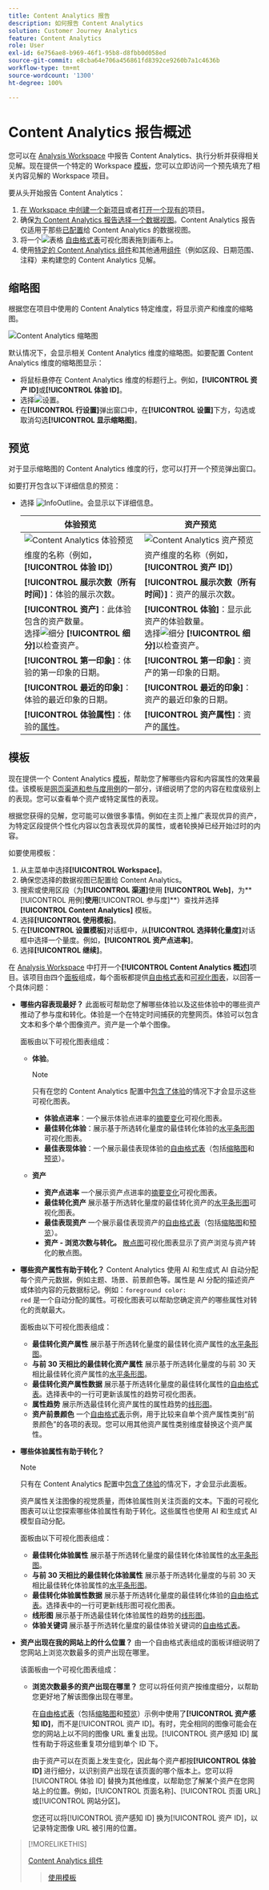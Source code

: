 ```yaml
---
title: Content Analytics 报告
description: 如何报告 Content Analytics
solution: Customer Journey Analytics
feature: Content Analytics
role: User
exl-id: 6e756ae8-b969-46f1-95b8-d8fbb0d058ed
source-git-commit: e8cba64e706a456861fd8392ce9260b7a1c4636b
workflow-type: tm+mt
source-wordcount: '1300'
ht-degree: 100%

---
```


# Content Analytics 报告概述

您可以在 [Analysis Workspace](/help/analysis-workspace/home.md) 中报告 Content Analytics、执行分析并获得相关见解。现在提供一个特定的 Workspace [模板](#template)，您可以立即访问一个预先填充了相关内容见解的 Workspace 项目。

要从头开始报告 Content Analytics：

1. [在 Workspace 中创建一个新项目](/help/analysis-workspace/build-workspace-project/create-projects.md)或者[打开一个现有的](/help/analysis-workspace/build-workspace-project/open-projects.md)项目。
1. 确保[为 Content Analytics 报告选择一个数据视图](/help/analysis-workspace/c-panels/panels.md#data-view)。Content Analytics 报告仅适用于那些[已配置](/help/content-analytics/config/configuration.md)给 Content Analytics 的数据视图。
1. 将一个![表格](/help/assets/icons/Table.svg) [自由格式表](/help/analysis-workspace/visualizations/freeform-table/freeform-table.md)可视化图表拖到画布上。
1. 使用[特定的 Content Analytics 组件](components.md)和其他通用[组件](/help/components/overview.md)（例如区段、日期范围、注释）来构建您的 Content Analytics 见解。

## 缩略图

根据您在项目中使用的 Content Analytics 特定维度，将显示资产和维度的缩略图。

![Content Analytics 缩略图](../assets/aca-thumbnails.png)

默认情况下，会显示相关 Content Analytics 维度的缩略图。如要配置 Content Analytics 维度的缩略图显示：

* 将鼠标悬停在 Content Analytics 维度的标题行上。例如，**[!UICONTROL 资产 ID]**&#x200B;或&#x200B;**[!UICONTROL 体验 ID]**。
* 选择![设置](/help/assets/icons/Setting.svg)。
* 在&#x200B;**[!UICONTROL 行设置]**&#x200B;弹出窗口中，在&#x200B;**[!UICONTROL 设置]**&#x200B;下方，勾选或取消勾选&#x200B;**[!UICONTROL 显示缩略图]**。


## 预览

对于显示缩略图的 Content Analytics 维度的行，您可以打开一个预览弹出窗口。

如要打开包含以下详细信息的预览：

* 选择 ![InfoOutline](/help/assets/icons/InfoOutline.svg)。会显示以下详细信息。

  | 体验预览 | 资产预览 |
  |---|---|
  | ![Content Analytics 体验预览](../assets/aca-experience-preview.png) | ![Content Analytics 资产预览](../assets/aca-asset-preview.png) |
  | 维度的名称（例如，**[!UICONTROL 体验 ID]）** | 资产维度的名称（例如，**[!UICONTROL 资产 ID]）** |
  | **[!UICONTROL 展示次数（所有时间）]**：体验的展示次数。 | **[!UICONTROL 展示次数（所有时间）]**：资产的展示次数。 |
  | **[!UICONTROL 资产]**：此体验包含的资产数量。<br/>选择![细分](/help/assets/icons/Breakdown.svg) **[!UICONTROL 细分]**&#x200B;以检查资产。 | **[!UICONTROL 体验]**：显示此资产的体验数量。<br/>选择![细分](/help/assets/icons/Breakdown.svg) **[!UICONTROL 细分]**&#x200B;以检查资产。 |
  | **[!UICONTROL 第一印象]**：体验的第一印象的日期。 | **[!UICONTROL 第一印象]**：资产的第一印象的日期。 |
  | **[!UICONTROL 最近的印象]**：体验的最近印象的日期。 | **[!UICONTROL 最近的印象]**：资产的最近印象的日期。 |
  | **[!UICONTROL 体验属性]**：体验的[属性](/help/content-analytics/report/components.md#experience-attributes)。 | **[!UICONTROL 资产属性]**：资产的[属性](/help/content-analytics/report/components.md#asset-attributes)。 |


## 模板

现在提供一个 Content Analytics [模板](/help/analysis-workspace/templates/use-templates.md)，帮助您了解哪些内容和内容属性的效果最佳。该模板是[网页渠道和参与度用例](/help/analysis-workspace/templates/use-templates.md#web-engagement)的一部分，详细说明了您的内容在粒度级别上的表现。您可以查看单个资产或特定属性的表现。

根据您获得的见解，您可能可以做很多事情。例如在主页上推广表现优异的资产，为特定区段提供个性化内容以包含表现优异的属性，或者轮换掉已经开始过时的内容。

如要使用模板：

1. 从主菜单中选择&#x200B;**[!UICONTROL Workspace]**。
1. 确保您选择的数据视图已配置给 Content Analytics。
1. 搜索或使用区段（为&#x200B;**[!UICONTROL 渠道]**&#x200B;使用 **[!UICONTROL Web]**，为**[!UICONTROL 用例]**使用&#x200B;**[!UICONTROL 参与度]**）查找并选择 **[!UICONTROL Content Analytics]** 模板。
1. 选择&#x200B;**[!UICONTROL 使用模板]**。
1. 在&#x200B;**[!UICONTROL 设置模板]**&#x200B;对话框中，从&#x200B;**[!UICONTROL 选择转化量度]**&#x200B;对话框中选择一个量度。例如，**[!UICONTROL 资产点进率]**。
1. 选择&#x200B;**[!UICONTROL 继续]**。

在 [Analysis Workspace](/help/analysis-workspace/home.md) 中打开一个&#x200B;**[!UICONTROL Content Analytics 概述]**&#x200B;项目。该项目由四个[面板](/help/analysis-workspace/c-panels/panels.md)组成，每个面板都提供[自由格式表](/help/analysis-workspace/visualizations/freeform-table/freeform-table.md)和[可视化图表](/help/analysis-workspace/visualizations/freeform-analysis-visualizations.md)，以回答一个具体问题：

* **哪些内容表现最好？**
此面板可帮助您了解哪些体验以及这些体验中的哪些资产推动了参与度和转化。体验是一个在特定时间捕获的完整网页。体验可以包含文本和多个单个图像资产。资产是一个单个图像。

  面板由以下可视化图表组成：

   * **体验**。

     >[!NOTE]
     >
     >只有在您的 Content Analytics 配置中[包含了体验](/help/content-analytics/config/guided.md#experience-capture-and-definition)的情况下才会显示这些可视化图表。
     > 

      * **体验点进率**：一个展示体验点进率的[摘要变化](/help/analysis-workspace/visualizations/summary-number-change.md)可视化图表。
      * **最佳转化体验**：展示基于所选转化量度的最佳转化体验的[水平条形图](/help/analysis-workspace/visualizations/horizontal-bar.md)可视化图表。
      * **最佳表现体验**：一个展示最佳表现体验的[自由格式表](/help/analysis-workspace/visualizations/freeform-table/freeform-table.md)（包括[缩略图](#thumbnails)和[预览](#previews)）。

   * **资产**

      * **资产点进率**
一个展示资产点进率的[摘要变化](/help/analysis-workspace/visualizations/summary-number-change.md)可视化图表。
      * **最佳转化资产**
展示基于所选转化量度的最佳转化资产的[水平条形图](/help/analysis-workspace/visualizations/horizontal-bar.md)可视化图表。
      * **最佳表现资产**
一个展示最佳表现资产的[自由格式表](/help/analysis-workspace/visualizations/freeform-table/freeform-table.md)（包括[缩略图](#thumbnails)和[预览](#previews)）。
      * **资产 - 浏览次数与转化。**
[散点图](/help/analysis-workspace/visualizations/scatterplot.md)可视化图表显示了资产浏览与资产转化的散点图。

* **哪些资产属性有助于转化？**
Content Analytics 使用 AI 和生成式 AI 自动分配每个资产元数据，例如主题、场景、前景颜色等。属性是 AI 分配的描述资产或体验内容的元数据标记。例如：<code>foreground color: red</code> 是一个自动分配的属性。可视化图表可以帮助您确定资产的哪些属性对转化的贡献最大。

  面板由以下可视化图表组成：

   * **最佳转化资产属性**
展示基于所选转化量度的最佳转化资产属性的[水平条形图](/help/analysis-workspace/visualizations/horizontal-bar.md)。
   * **与前 30 天相比的最佳转化资产属性**
展示基于所选转化量度的与前 30 天相比最佳转化资产属性的[水平条形图](/help/analysis-workspace/visualizations/horizontal-bar.md)。
   * **最佳转化资产属性数据**
展示基于所选转化量度的最佳转化属性的[自由格式表](/help/analysis-workspace/visualizations/freeform-table/freeform-table.md)。选择表中的一行可更新该属性的趋势可视化图表。
   * **属性趋势**
展示所选最佳转化资产属性的属性趋势的[线形图](/help/analysis-workspace/visualizations/line.md)。
   * **资产前景颜色**
一个[自由格式表](/help/analysis-workspace/visualizations/freeform-table/freeform-table.md)示例，用于比较来自单个资产属性类别“前景颜色”的各项的表现。您可以用其他资产属性类别维度替换这个资产属性。

* **哪些体验属性有助于转化？**

  >[!NOTE]
  >
  >只有在 Content Analytics 配置中[包含了体验](/help/content-analytics/config/guided.md#experience-capture-and-definition)的情况下，才会显示此面板。
  > 

  资产属性关注图像的视觉质量，而体验属性则关注页面的文本。下面的可视化图表可以让您探索哪些体验属性有助于转化。这些属性也使用 AI 和生成式 AI 模型自动分配。

  面板由以下可视化图表组成：

   * **最佳转化体验属性**
展示基于所选转化量度的最佳转化体验属性的[水平条形图](/help/analysis-workspace/visualizations/horizontal-bar.md)。
   * **与前 30 天相比的最佳转化体验属性**
展示基于所选转化量度的与前 30 天相比最佳转化体验属性的[水平条形图](/help/analysis-workspace/visualizations/horizontal-bar.md)。
   * **最佳转化体验属性数据**
展示基于所选转化量度的最佳转化体验的[自由格式表](/help/analysis-workspace/visualizations/freeform-table/freeform-table.md)。选择表中的一行可更新线形图可视化图表。
   * **线形图**
展示基于所选最佳转化体验属性的趋势的[线形图](/help/analysis-workspace/visualizations/line.md)。
   * **体验关键词**
展示基于所选转化量度的最佳体验关键词的[自由格式表](/help/analysis-workspace/visualizations/freeform-table/freeform-table.md)。

* **资产出现在我的网站上的什么位置？**
由一个自由格式表组成的面板详细说明了您网站上浏览次数最多的资产出现在哪里。

  该面板由一个可视化图表组成：

   * **浏览次数最多的资产出现在哪里？**
您可以将任何资产按维度细分，以帮助您更好地了解该图像出现在哪里。

     在[自由格式表](/help/analysis-workspace/visualizations/freeform-table/freeform-table.md)（包括[缩略图](#thumbnails)和[预览](#previews)）示例中使用了&#x200B;**[!UICONTROL 资产感知 ID]**，而不是[!UICONTROL 资产 ID]。有时，完全相同的图像可能会在您的网站上以不同的图像 URL 重复出现。[!UICONTROL 资产感知 ID] 属性有助于将这些重复项分组到单个 ID 下。

     由于资产可以在页面上发生变化，因此每个资产都按&#x200B;**[!UICONTROL 体验 ID]** 进行细分，以识别资产出现在该页面的哪个版本上。您可以将[!UICONTROL 体验 ID] 替换为其他维度，以帮助您了解某个资产在您网站上的位置。例如，[!UICONTROL 页面名称]、[!UICONTROL 页面 URL] 或[!UICONTROL 网站分区]。

     您还可以将[!UICONTROL 资产感知 ID] 换为[!UICONTROL 资产 ID]，以记录特定图像 URL 被引用的位置。


>[!MORELIKETHIS]
>
>[Content Analytics 组件](components.md)
>>[使用模板](/help/analysis-workspace/templates/use-templates.md#web-engagement)
>
